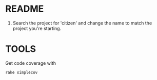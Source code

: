 README
======

1. Search the project for 'citizen' and change the name to match the project you're starting.

TOOLS
=====

Get code coverage with

    rake simplecov
